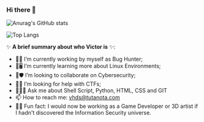 ### Hi there 👋

![Anurag's GitHub stats](https://github-readme-stats.vercel.app/api?username=VictorHDS&show_icons=true&include_all_commits=true&theme=radical)

![Top Langs](https://github-readme-stats.vercel.app/api/top-langs/?username=VictorHDS&hide=c,c++,cython,emacs_lisp&layout=compact)

✨ **A brief summary about who Victor is** ✨:

- 💼👾 I’m currently working by myself as Bug Hunter;
- 🌱🖥️ I’m currently learning more about Linux Environments;
- 🤝🛡 I’m looking to collaborate on Cybersecurity;
- 🙋🚩 I’m looking for help with CTFs;
- 💬👨‍💻 Ask me about Shell Script, Python, HTML, CSS and GIT
- 📫 How to reach me: vhds@tutanota.com
- 🤔😯 Fun fact: I would now be working as a Game Developer or 3D artist if I hadn't discovered the Information Security universe.

